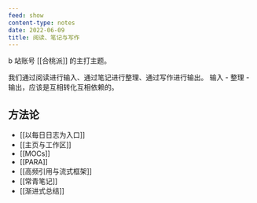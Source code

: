 ```yaml
---
feed: show
content-type: notes
date: 2022-06-09
title: 阅读、笔记与写作
---
```


b 站账号 [[合桃派]] 的主打主题。

我们通过阅读进行输入、通过笔记进行整理、通过写作进行输出。
输入 - 整理 - 输出，应该是互相转化互相依赖的。

## 方法论

- [[以每日日志为入口]]
- [[主页与工作区]]
- [[MOCs]]
- [[PARA]]
- [[高频引用与流式框架]]
- [[常青笔记]]
- [[渐进式总结]]
